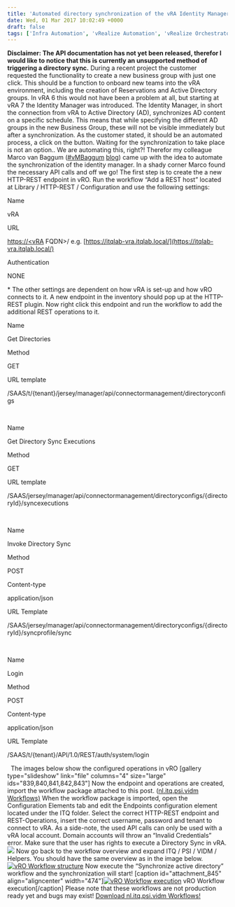 ```yaml
---
title: 'Automated directory synchronization of the vRA Identity Manager'
date: Wed, 01 Mar 2017 10:02:49 +0000
draft: false
tags: ['Infra Automation', 'vRealize Automation', 'vRealize Orchestrator']
---
```


**Disclaimer: The API documentation has not yet been released, therefor I would like to notice that this is currently an unsupported method of triggering a directory sync.** During a recent project the customer requested the functionality to create a new business group with just one click. This should be a function to onboard new teams into the vRA environment, including the creation of Reservations and Active Directory groups. In vRA 6 this would not have been a problem at all, but starting at vRA 7 the Identity Manager was introduced. The Identity Manager, in short the connection from vRA to Active Directory (AD), synchronizes AD content on a specific schedule. This means that while specifying the different AD groups in the new Business Group, these will not be visible immediately but after a synchronization. As the customer stated, it should be an automated process, a click on the button. Waiting for the synchronization to take place is not an option.. We are automating this, right?! Therefor my colleague Marco van Baggum ([#vMBaggum](https://twitter.com/vMBaggum) [blog](https://www.vmbaggum.nl/)) came up with the idea to automate the synchronization of the identity manager. In a shady corner Marco found the necessary API calls and off we go! The first step is to create the a new HTTP-REST endpoint in vRO. Run the workflow “Add a REST host” located at Library / HTTP-REST / Configuration and use the following settings:

Name

vRA

URL

[https://<vRA](https://%3cvRA) FQDN>/ e.g. [https://itqlab-vra.itqlab.local/](https://itqlab-vra.itqlab.local/)

Authentication

NONE

\* The other settings are dependent on how vRA is set-up and how vRO connects to it. A new endpoint in the inventory should pop up at the HTTP-REST plugin. Now right click this endpoint and run the workflow to add the additional REST operations to it.

Name

Get Directories

Method

GET

URL template

/SAAS/t/{tenant}/jersey/manager/api/connectormanagement/directoryconfigs

 

Name

Get Directory Sync Executions

Method

GET

URL template

/SAAS/jersey/manager/api/connectormanagement/directoryconfigs/{directoryId}/syncexecutions

 

Name

Invoke Directory Sync

Method

POST

Content-type

application/json

URL Template

/SAAS/jersey/manager/api/connectormanagement/directoryconfigs/{directoryId}/syncprofile/sync

 

Name

Login

Method

POST

Content-type

application/json

URL Template

/SAAS/t/{tenant}/API/1.0/REST/auth/system/login

  The images below show the configured operations in vRO \[gallery type="slideshow" link="file" columns="4" size="large" ids="839,840,841,842,843"\] Now the endpoint and operations are created, import the workflow package attached to this post. ([nl.itq.psi.vidm Workflows)](http://automate-it.today/wp-content/uploads/2017/02/nl.itq_.psi_.vidm_.zip) When the workflow package is imported, open the Configuration Elements tab and edit the Endpoints configuration element located under the ITQ folder. Select the correct HTTP-REST endpoint and REST-Operations, insert the correct username, password and tenant to connect to vRA. As a side-note, the used API calls can only be used with a vRA local account. Domain accounts will throw an “Invalid Credentials” error. Make sure that the user has rights to execute a Directory Sync in vRA. [![](http://automate-it.today/wp-content/uploads/2017/03/Config-Element-Endpoints-300x91.png)](http://automate-it.today/wp-content/uploads/2017/03/Config-Element-Endpoints.png) Now go back to the workflow overview and expand ITQ / PSI / VIDM / Helpers. You should have the same overview as in the image below. [![vRO Workflow structure](http://automate-it.today/wp-content/uploads/2017/02/vRO-Workflow-structure-300x186.png)](http://automate-it.today/wp-content/uploads/2017/02/vRO-Workflow-structure.png) Now execute the “Synchronize active directory” workflow and the synchronization will start! \[caption id="attachment\_845" align="aligncenter" width="474"\][![vRO Workflow execution](http://automate-it.today/wp-content/uploads/2017/02/vRO-Workflow-execution-1024x383.png)](http://automate-it.today/wp-content/uploads/2017/02/vRO-Workflow-execution.png) vRO Workflow execution\[/caption\] Please note that these workflows are not production ready yet and bugs may exist! [Download nl.itq.psi.vidm Workflows!](http://automate-it.today/wp-content/uploads/2017/02/nl.itq_.psi_.vidm_.zip)